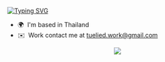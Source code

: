 <a href="https://git.io/typing-svg"><img src="https://readme-typing-svg.demolab.com?font=Fira+Code&weight=900&size=30&pause=1000&color=F7F7F7&center=true&multiline=true&repeat=false&random=true&width=1000&lines=Hi+My+name+is+Proton+(%E2%80%A2%CB%95+%E2%80%A2%E3%83%9E.%E1%90%9F" alt="Typing SVG" /></a>
* 🌍  I'm based in Thailand
* ✉️  Work contact me at tuelied.work@gmail.com

<p align="center">
  <img src="https://github-readme-activity-graph.vercel.app/graph?username=tuelied&bg_color=0a0f1c&color=0047ab&line=003399&point=3366cc&area=true&area_color=3366cc&title_color=0047ab&hide_border=true" />
</p>
